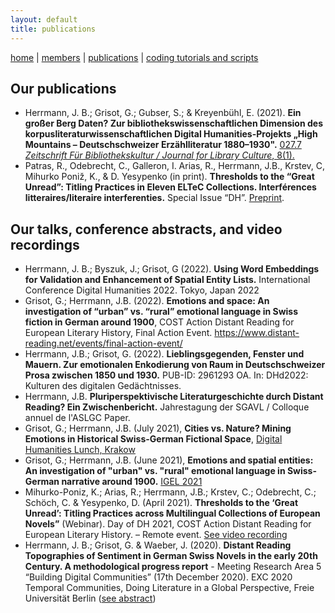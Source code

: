 ```yaml
---
layout: default
title: publications
---
```


[home](index.md) | [members](members.md) | [publications](publications.md) | [coding tutorials and scripts](sa_coding.md)

## Our publications

  - Herrmann, J. B.; Grisot, G.; Gubser, S.; & Kreyenbühl, E. (2021). **Ein großer Berg Daten? Zur bibliothekswissenschaftlichen Dimension des korpusliteraturwissenschaftlichen Digital Humanities-Projekts „High Mountains – Deutschschweizer Erzählliteratur 1880–1930".** [027.7 *Zeitschrift Für Bibliothekskultur / Journal for Library Culture*, 8(1).](https://doi.org/10.21428/1bfadeb6.6e2feff6)
  - Patras, R., Odebrecht, C., Galleron, I. Arias, R., Herrmann, J.B., Krstev, C, Mihurko Poniž, K., & D. Yesypenko (in print). **Thresholds to the “Great Unread”: Titling Practices in Eleven ELTeC Collections. Interférences litteraires/literaire interferenties.** Special Issue “DH”. [Preprint](https://zenodo.org/record/4664715).

## Our talks, conference abstracts, and video recordings

  - Herrmann, J. B.;  Byszuk, J.; Grisot, G (2022). **Using Word Embeddings for Validation and Enhancement of Spatial Entity Lists.** International Conference Digital Humanities 2022. Tokyo, Japan 2022
  - Grisot, G.; Herrmann, J.B. (2022). **Emotions and space: An investigation of “urban” vs. “rural” emotional language in Swiss fiction in German around 1900**, COST Action Distant Reading for European Literary History, Final Action Event. https://www.distant-reading.net/events/final-action-event/
  - Herrmann, J.B.; Grisot, G. (2022). **Lieblingsgegenden, Fenster und Mauern. Zur emotionalen Enkodierung von Raum in Deutschschweizer Prosa zwischen 1850 und 1930.** PUB-ID: 2961293 OA. In: DHd2022: Kulturen des digitalen Gedächtnisses.
  - Herrmann, J.B. **Pluriperspektivische Literaturgeschichte durch Distant Reading? Ein Zwischenbericht.** Jahrestagung der SGAVL / Colloque annuel de l'ASLGC Paper.
  - Grisot, G.; Herrmann, J.B. (July 2021), **Cities vs. Nature? Mining Emotions in Historical Swiss-German Fictional Space**, [Digital Humanities Lunch, Krakow](https://dhlunch.ijp.pan.pl/en/09-07-2021/)
  - Grisot, G.; Herrmann, J.B. (June 2021), **Emotions and spatial entities: An investigation of "urban" vs. "rural" emotional language in Swiss-German narrative around 1900.** [IGEL 2021](https://www.liverpool.ac.uk/english/our-events/igel2021/)
  - Mihurko-Poniz, K.; Arias, R.; Herrmann, J.B.; Krstev, C.; Odebrecht, C.; Schöch, C. & Yesypenko, D. (April 2021). **Thresholds to the ‘Great Unread’: Titling Practices across Multilingual Collections of European Novels”** (Webinar). Day of DH 2021, COST Action Distant Reading for European Literary History. – Remote event. [See video recording](https://www.youtube.com/watch?v=fMtkwCxkzfw)
  - Herrmann, J. B.; Grisot, G. & Waeber, J. (2020). **Distant Reading Topographies of Sentiment in German Swiss Novels in the early 20th Century. A methodological progress report** - Meeting Research Area 5 “Building Digital Communities” (17th December 2020). EXC 2020 Temporal Communities, Doing Literature in a Global Perspective, Freie Universität Berlin ([see abstract](docs/Abstract_Herrmann_Grisot_Waeber_2020.pdf))

